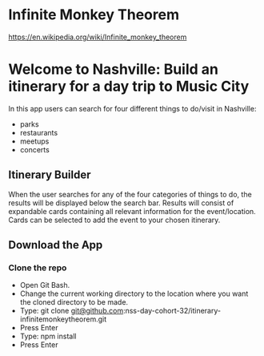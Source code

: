 # Infinite Monkey Theorem
https://en.wikipedia.org/wiki/Infinite_monkey_theorem

# Welcome to Nashville: Build an itinerary for a day trip to Music City
In this app users can search for four different things to do/visit in Nashville:
* parks
* restaurants
* meetups
* concerts

## Itinerary Builder
When the user searches for any of the four categories of things to do, the results will be displayed below the search bar.
Results will consist of expandable cards containing all relevant information for the event/location.
Cards can be selected to add the event to your chosen itinerary.

## Download the App

### Clone the repo
* Open Git Bash.
* Change the current working directory to the location where you want the cloned directory to be made.
* Type: git clone git@github.com:nss-day-cohort-32/itinerary-infinitemonkeytheorem.git
* Press Enter
* Type: npm install
* Press Enter


